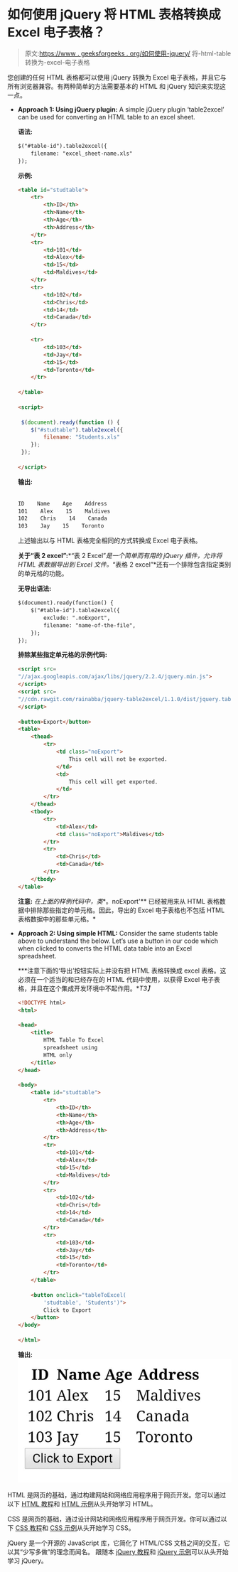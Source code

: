 # 如何使用 jQuery 将 HTML 表格转换成 Excel 电子表格？

> 原文:[https://www . geeksforgeeks . org/如何使用-jquery/](https://www.geeksforgeeks.org/how-to-convert-html-table-into-excel-spreadsheet-using-jquery/) 将-html-table 转换为-excel-电子表格

您创建的任何 HTML 表格都可以使用 jQuery 转换为 Excel 电子表格，并且它与所有浏览器兼容。有两种简单的方法需要基本的 HTML 和 jQuery 知识来实现这一点。

*   **Approach 1: Using jQuery plugin:** A simple jQuery plugin ‘table2excel’ can be used for converting an HTML table to an excel sheet.

    **语法:**

    ```html
    $("#table-id").table2excel({
        filename: "excel_sheet-name.xls"
    });
    ```

    **示例:**

    ```html
    <table id="studtable">
        <tr>
            <th>ID</th>
            <th>Name</th>
            <th>Age</th>
            <th>Address</th>
        </tr>
        <tr>
            <td>101</td>
            <td>Alex</td>
            <td>15</td>
            <td>Maldives</td>
        </tr>
        <tr>
            <td>102</td>
            <td>Chris</td>
            <td>14</td>
            <td>Canada</td>
        </tr>

        <tr>
            <td>103</td>
            <td>Jay</td>
            <td>15</td>
            <td>Toronto</td>
        </tr>

    </table>

    <script>

     $(document).ready(function () {
        $("#studtable").table2excel({
            filename: "Students.xls"
        });
     });

    </script>
    ```

    **输出:**

    ```html

    ID    Name    Age    Address
    101    Alex    15    Maldives
    102    Chris    14    Canada
    103    Jay    15    Toronto
    ```

    上述输出以与 HTML 表格完全相同的方式转换成 Excel 电子表格。

    **关于“表 2 excel”:***“表 2 Excel”*是一个简单而有用的 jQuery 插件，允许将 HTML 表数据导出到 Excel 文件。*“表格 2 excel”*还有一个排除包含指定类别的单元格的功能。

    **无导出语法:**

    ```html
    $(document).ready(function() {
        $("#table-id").table2excel({
            exclude: ".noExport",
            filename: "name-of-the-file",
        });
    });
    ```

    **排除某些指定单元格的示例代码:**

    ```html
    <script src=
    "//ajax.googleapis.com/ajax/libs/jquery/2.2.4/jquery.min.js">
    </script>
    <script src=
    "//cdn.rawgit.com/rainabba/jquery-table2excel/1.1.0/dist/jquery.table2excel.min.js">
    </script>

    <button>Export</button>
    <table>
        <thead>
            <tr>
                <td class="noExport">
                    This cell will not be exported.
                </td>
                <td>
                    This cell will get exported.
                </td>
            </tr>
        </thead>
        <tbody>
            <tr>
                <td>Alex</td>
                <td class="noExport">Maldives</td>
            </tr>
            <tr>
                <td>Chris</td>
                <td>Canada</td>
            </tr>
        </tbody>
    </table>
    ```

    **注意:**
    *在上面的样例代码中，类**。noExport'** 已经被用来从 HTML 表格数据中排除那些指定的单元格。因此，导出的 Excel 电子表格也不包括 HTML 表格数据中的那些单元格。*

*   **Approach 2: Using simple HTML:** Consider the same students table above to understand the below. Let’s use a button in our code which when clicked to converts the HTML data table into an Excel spreadsheet.

    ***注意下面的‘导出’按钮实际上并没有把 HTML 表格转换成 excel 表格。这必须在一个适当的和已经存在的 HTML 代码中使用，以获得 Excel 电子表格，并且在这个集成开发环境中不起作用。**T3】*

    ```html
    <!DOCTYPE html>
    <html>

    <head>
        <title>
            HTML Table To Excel 
            spreadsheet using
            HTML only
        </title>
    </head>

    <body>
        <table id="studtable">
            <tr>
                <th>ID</th>
                <th>Name</th>
                <th>Age</th>
                <th>Address</th>
            </tr>
            <tr>
                <td>101</td>
                <td>Alex</td>
                <td>15</td>
                <td>Maldives</td>
            </tr>
            <tr>
                <td>102</td>
                <td>Chris</td>
                <td>14</td>
                <td>Canada</td>
            </tr>
            <tr>
                <td>103</td>
                <td>Jay</td>
                <td>15</td>
                <td>Toronto</td>
            </tr>
        </table>

        <button onclick="tableToExcel(
            'studtable', 'Students')">
            Click to Export
        </button>
    </body>

    </html>
    ```

    **输出:**
    ![](img/85250fc68cf3b3137f70454eff416265.png)

HTML 是网页的基础，通过构建网站和网络应用程序用于网页开发。您可以通过以下 [HTML 教程](https://www.geeksforgeeks.org/html-tutorials/)和 [HTML 示例](https://www.geeksforgeeks.org/html-examples/)从头开始学习 HTML。

CSS 是网页的基础，通过设计网站和网络应用程序用于网页开发。你可以通过以下 [CSS 教程](https://www.geeksforgeeks.org/css-tutorials/)和 [CSS 示例](https://www.geeksforgeeks.org/css-examples/)从头开始学习 CSS。

jQuery 是一个开源的 JavaScript 库，它简化了 HTML/CSS 文档之间的交互，它以其“少写多做”的理念而闻名。
跟随本 [jQuery 教程](https://www.geeksforgeeks.org/jquery-tutorials/)和 [jQuery 示例](https://www.geeksforgeeks.org/jquery-examples/)可以从头开始学习 jQuery。